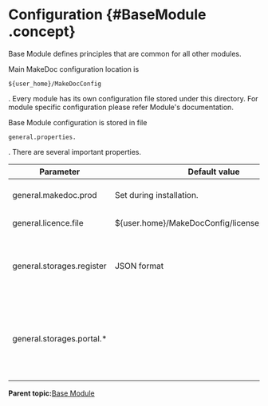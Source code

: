 # Configuration {#BaseModule .concept}

Base Module defines principles that are common for all other modules.

Main MakeDoc configuration location is

```
${user_home}/MakeDocConfig
```

. Every module has its own configuration file stored under this directory. For module specific configuration please refer Module's documentation.

Base Module configuration is stored in file

```
general.properties.
```

. There are several important properties.

|Parameter|Default value|Description|
|---------|-------------|-----------|
|general.makedoc.prod|Set during installation.|Location where MakeDoc is installed.|
|general.licence.file|$\{user.home\}/MakeDocConfig/license/customer.key|Location of license key.|
|general.storages.register|JSON format|Register of storages, their locations. For details refer Storage documentation.|
|general.storages.portal.\*| |Location of Portal templates and output directory. For details refer Portal documentation.|

**Parent topic:**[Base Module](../../../modules/base/index.md)

